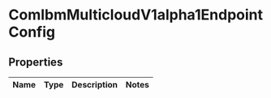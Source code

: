 
# ComIbmMulticloudV1alpha1EndpointConfig

## Properties
Name | Type | Description | Notes
------------ | ------------- | ------------- | -------------



